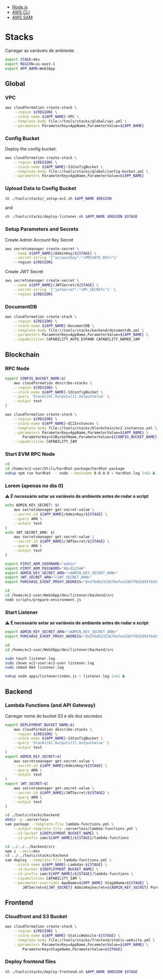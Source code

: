  - [Node.js](https://nodejs.org/en)
 - [AWS CLI](https://docs.aws.amazon.com/pt_br/cli/latest/userguide/getting-started-install.html)
 - [AWS SAM](https://docs.aws.amazon.com/serverless-application-model/latest/developerguide/install-sam-cli.html)

# Stacks

Carregar as variáveis de ambiente:

```bash
export STAGE=dev
export REGION=us-east-1
export APP_NAME=Web3App
```

## Global

### VPC

```bash
aws cloudformation create-stack \
    --region ${REGION} \
    --stack-name ${APP_NAME}-VPC \
    --template-body file://tools/stacks/global/vpc.yml \
    --parameters ParameterKey=AppName,ParameterValue=${APP_NAME}
```

### Config Bucket

Deploy the config bucket:

```bash
aws cloudformation create-stack \
    --region ${REGION} \
    --stack-name ${APP_NAME}-S3ConfigBucket \
    --template-body file://tools/stacks/global/config-bucket.yml \
    --parameters ParameterKey=AppName,ParameterValue=${APP_NAME}
```

### Upload Data to Config Bucket

```bash
sh ./tools/stacks/_setup-ec2.sh $APP_NAME $REGION
```

and

```bash
sh ./tools/stacks/deploy-listener.sh $APP_NAME $REGION $STAGE
```

### Setup Parameters and Secrets

Create Admin Account Key Secret

```bash
aws secretsmanager create-secret \
    --name ${APP_NAME}/AdminKey/${STAGE} \
    --secret-string '{"accountKey":"<PRIVATE_KEY>"}'
    --region ${REGION}
```

Create JWT Secret

```bash
aws secretsmanager create-secret \
    --name ${APP_NAME}/JWTSecret/${STAGE} \
    --secret-string '{"jwtSecret":"<MY_SECRET>"}' \
    --region ${REGION}
```

### DocumentDB

```bash
aws cloudformation create-stack \
    --region ${REGION} \
    --stack-name ${APP_NAME}-DocumentDB \
    --template-body file://tools/stacks/backend/documentdb.yml \
    --parameters ParameterKey=AppName,ParameterValue=${APP_NAME} \
    --capabilities CAPABILITY_AUTO_EXPAND CAPABILITY_NAMED_IAM
```

## Blockchain

### RPC Node

```bash
export CONFIG_BUCKET_NAME=$(
    aws cloudformation describe-stacks \
    --region ${REGION} \
    --stack-name ${APP_NAME}-S3ConfigBucket \
    --query 'Stacks[0].Outputs[1].OutputValue' \
    --output text
)
```

```bash
aws cloudformation create-stack \
    --region ${REGION} \
    --stack-name ${APP_NAME}-EC2Instances \
    --template-body file://tools/stacks/blockchain/ec2-instances.yml \
    --parameters ParameterKey=AppName,ParameterValue=${APP_NAME} \
        ParameterKey=S3BucketName,ParameterValue=${CONFIG_BUCKET_NAME} \
    --capabilities CAPABILITY_IAM
```

### Start EVM RPC Node

```bash
cd
cd /home/ec2-user/Utils/hardhat-package/hardhat-package
nohup npm run hardhat -- node --hostname 0.0.0.0 > hardhat.log 2>&1 &
```

### Lorem (apenas no dia 0)

:warning: **É necessário setar as variáveis de ambiente antes de rodar o script**

```bash
echo ADMIN_KEY_SECRET: $(
    aws secretsmanager get-secret-value \
    --secret-id ${APP_NAME}/AdminKey/${STAGE} \
    --query ARN \
    --output text
)
echo JWT_SECRET_ARN: $(
    aws secretsmanager get-secret-value \
    --secret-id ${APP_NAME}/JWTSecret/${STAGE} \
    --query ARN \
    --output text
)
```

```bash
export FIRST_ADM_USERNAME="admin"
export FIRST_ADM_PASSWORD="Abcd1234#"
export ADMIN_KEY_SECRET_ARN="<ADMIN_KEY_SECRET_ARN>"
export JWT_SECRET_ARN="<JWT_SECRET_ARN>"
export PURCHASE_EVENT_PROXY_ADDRESS="0x5fbdb2315678afecb367f032d93f642f64180aa3"
```

```bash
cd
cd /home/ec2-user/Web3App/dev/listener/backend/src
node scripts/prepare-environment.js
```

### Start Listener

:warning: **É necessário setar as variáveis de ambiente antes de rodar o script**

```bash
export ADMIN_KEY_SECRET_ARN="<ADMIN_KEY_SECRET_ARN>"
export PURCHASE_EVENT_PROXY_ADDRESS="0x5fbdb2315678afecb367f032d93f642f64180aa3"
```

```bash
cd
cd /home/ec2-user/Web3App/dev/listener/backend/src

sudo touch listener.log
sudo chown ec2-user:ec2-user listener.log
sudo chmod 664 listener.log

nohup node apps/listener/index.js > listener.log 2>&1 &
```

## Backend

### Lambda Functions (and API Gateway)

Carregar nome do bucket S3 e ids dos secredos

```bash
export DEPLOYMENT_BUCKET_NAME=$(
    aws cloudformation describe-stacks \
    --region ${REGION} \
    --stack-name ${APP_NAME}-S3ConfigBucket \
    --query 'Stacks[0].Outputs[1].OutputValue' \
    --output text
)
export ADMIN_KEY_SECRET=$(
    aws secretsmanager get-secret-value \
    --secret-id ${APP_NAME}/AdminKey/${STAGE} \
    --query ARN \
    --output text
)
export JWT_SECRET=$(
    aws secretsmanager get-secret-value \
    --secret-id ${APP_NAME}/JWTSecret/${STAGE} \
    --query ARN \
    --output text
)
```

```bash
cd ./tools/stacks/backend
mkdir -p .serverless
sam package --template-file lambda-functions.yml \
    --output-template-file .serverless/lambda-functions.yml \
    --s3-bucket ${DEPLOYMENT_BUCKET_NAME} \
    --s3-prefix sam/${APP_NAME}/${STAGE}/lambda-functions
```

```bash
cd ../../../backend/src
npm i --omit=dev
cd ../../tools/stacks/backend
sam deploy --template-file lambda-functions.yml \
    --stack-name ${APP_NAME}-Lambdas-${STAGE} \
    --s3-bucket ${DEPLOYMENT_BUCKET_NAME} \
    --s3-prefix sam/${APP_NAME}/${STAGE}/lambda-functions \
    --capabilities CAPABILITY_IAM \
    --parameter-overrides AppName=${APP_NAME} StageName=${STAGE} \
        JWTSecret=${JWT_SECRET} AdminKeySecret=${ADMIN_KEY_SECRET} PurchaseEventProxy="0x5FbDB2315678afecb367f032d93F642f64180aa3"
```

## Frontend

### Cloudfront and S3 Bucket

```bash
aws cloudformation create-stack \
    --region ${REGION} \
    --stack-name ${APP_NAME}-StaticWebsite-${STAGE} \
    --template-body file://tools/stacks/frontend/static-website.yml \
    --parameters ParameterKey=AppName,ParameterValue=${APP_NAME} \
        ParameterKey=StageName,ParameterValue=${STAGE}
```

### Deploy frontend files

```bash
sh ./tools/stacks/deploy-frontend.sh $APP_NAME $REGION $STAGE
```
